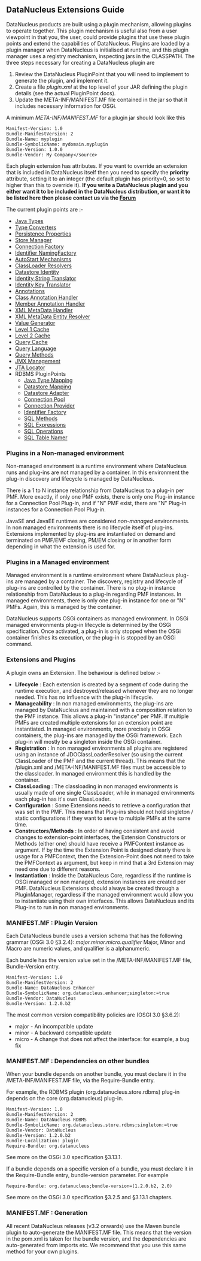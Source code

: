 <head><title>PluginPoints</title></head>

## DataNucleus Extensions Guide

DataNucleus products are built using a plugin mechanism, allowing plugins to operate together.
This plugin mechanism is useful also from a user viewpoint in that you, the user, could provide
plugins that use these plugin points and extend the capabilities of DataNucleus.
Plugins are loaded by a plugin manager when DataNucleus is initialised at runtime, and this plugin manager uses a 
registry mechanism, inspecting jars in the CLASSPATH. The three steps necessary for creating a DataNucleus plugin are

1. Review the DataNucleus PluginPoint that you will need to implement to generate the plugin, and implement it.
2. Create a file _plugin.xml_ at the top level of your JAR defining the plugin details (see the actual PluginPoint docs).
3. Update the META-INF/MANIFEST.MF file contained in the jar so that it includes necessary information for OSGi.

A minimum _META-INF/MANIFEST.MF_ for a plugin jar should look like this

	Manifest-Version: 1.0
	Bundle-ManifestVersion: 2
	Bundle-Name: myplugin
	Bundle-SymbolicName: mydomain.myplugin
	Bundle-Version: 1.0.0
	Bundle-Vendor: My Company</source>

Each plugin extension has attributes. If you want to override an extension that is included in DataNucleus itself then you 
need to specify the __priority__ attribute, setting it to an integer (the default plugin has priority=0, so set to higher than this to override it).
__If you write a DataNucleus plugin and you either want it to be included in the DataNucleus distribution, or want it to be listed here then 
please contact us via the [Forum](http://forum.datanucleus.org)__

The current plugin points are :-

* [Java Types](java_types.html)
* [Type Converters](type_converter.html)
* [Persistence Properties](persistence_properties.html)
* [Store Manager](store_manager.html)
* [Connection Factory](connection_factory.html)
* [Identifier NamingFactory](identifier_namingfactory.html)
* [AutoStart Mechanisms](autostart_mechanism.html)
* [ClassLoader Resolvers](classloader_resolver.html)
* [Datastore Identity](datastoreidentity.html)
* [Identity String Translator](identity_string_translator.html)
* [Identity Key Translator](identity_key_translator.html)
* [Annotations](annotations.html)
* [Class Annotation Handler](class_annotation_handler.html)
* [Member Annotation Handler](member_annotation_handler.html)
* [XML MetaData Handler](metadata_handler.html)
* [XML MetaData Entity Resolver](metadata_entityresolver.html)
* [Value Generator](value_generator.html)
* [Level 1 Cache](level1_cache.html)
* [Level 2 Cache](level2_cache.html)
* [Query Cache](query_cache.html)
* [Query Language](store_query_query.html)
* [Query Methods](query_method_evaluators.html)
* [JMX Management](management_server.html)
* [JTA Locator](jta_locator.html)
* RDBMS PluginPoints
	+ [Java Type Mapping](rdbms_java_types.html)
	+ [Datastore Mapping](rdbms_datastore_types.html)
	+ [Datastore Adapter](rdbms_datastore_adapter.html)
	+ [Connection Pool](rdbms_connection_pool.html)
	+ [Connection Provider](rdbms_connection_provider.html)
	+ [Identifier Factory](rdbms_identifier_factory.html)
	+ [SQL Methods](rdbms_sql_methods.html)
	+ [SQL Expressions](rdbms_sql_expressions.html)
	+ [SQL Operations](rdbms_sql_operations.html)
	+ [SQL Table Namer](rdbms_sql_table_namer.html)


### Plugins in a Non-managed environment

Non-managed environment is a runtime environment where DataNucleus runs and plug-ins are not 
managed by a container. In this environment the plug-in discovery and lifecycle is managed by DataNucleus.

There is a 1 to N instance relationship from DataNucleus to a plug-in per PMF. More exactly, if only 
one PMF exists, there is only one Plug-in instance for a Connection Pool Plug-in, and if "N" 
PMF exist, there are "N" Plug-in instances for a Connection Pool Plug-in.

JavaSE and JavaEE runtimes are considered <i>non-managed</i> environments.
In non managed environments there is no lifecycle itself of plug-ins. Extensions implemented by 
plug-ins are instantiated on demand and terminated on PMF/EMF closing, PM/EM closing or in another 
form depending in what the extension is used for.

### Plugins in a Managed environment

Managed environment is a runtime environment where DataNucleus plug-ins are managed by a container. 
The discovery, registry and lifecycle of plug-ins are controlled by the container. 
There is no plug-in instance relationship from DataNucleus to a plug-in regarding PMF instances. In 
managed environments, there is only one plug-in instance for one or "N" PMFs. Again, this is managed by the container.

DataNucleus supports OSGi containers as managed environment. In OSGi managed environments plug-in lifecycle is determined by 
the OSGi specification. Once activated, a plug-in is only stopped when the OSGi container finishes its execution, or the 
plug-in is stopped by an OSGi command.

### Extensions and Plugins

A plugin owns an Extension. The behaviour is defined below :-

* __Lifecycle__ : Each extension is created by a segment of code during the runtime execution, and destroyed/released 
whenever they are no longer needed. This has no influence with the plug-in lifecycle.
* __Manageability__ : In non managed environments, the plug-ins are managed by DataNucleus and maintained with a composition 
relation to the PMF instance. This allows a plug-in "instance" per PMF. If multiple PMFs are created multiple extensions for an 
extension point are instantiated. In managed environments, more precisely in OSGi containers, the plug-ins are managed by the 
OSGi framework. Each plug-in will mostly be a singleton inside the OSGi container.
* __Registration__ : In non managed environments all plugins are registered using an instance of JDOClassLoaderResolver 
(so using the current ClassLoader of the PMF and the current thread). This means that the /plugin.xml and /META-INF/MANIFEST.MF files 
must be accessible to the classloader. In managed environment this is handled by the container.
* __ClassLoading__ : The classloading in non managed environments is usually made of one  single ClassLoader, while in managed 
environments each plug-in has it's own ClassLoader.
* __Configuration__ : Some Extensions needs to retrieve a configuration that was set in the PMF. This means that Plug-ins should 
not hold singleton / static configurations if they want to serve to multiple PMFs at the same time.
* __Constructors/Methods__ : In order of having consistent and avoid changes to extension-point interfaces, the Extension 
Constructors or Methods (either one) should have receive a PMFContext instance as argument. If by the time the Extension Point is designed 
clearly there is usage for a PMFContext, then the Extension-Point does not need to take the PMFContext as argument, but keep in mind that 
a 3rd Extension may need one due to different reasons.
* __Instantiation__ : Inside the DataNucleus Core, regardless if the runtime is OSGi managed or non managed, extension instances are 
created per PMF. DataNucleus Extensions should always be created through a PluginManager, regardless if the managed environment 
would allow you to instantiate using their own interfaces. This allows DataNucleus and its Plug-ins to run in non managed environments.


### MANIFEST.MF : Plugin Version

Each DataNucleus bundle uses a version schema that has the following grammar (OSGi 3.0 §3.2.4): _major.minor.micro.qualifier_
Major, Minor and Macro are numeric values, and qualifier is a alphanumeric.

Each bundle has the version value set in the /META-INF/MANIFEST.MF file, Bundle-Version entry.

    Manifest-Version: 1.0
    Bundle-ManifestVersion: 2
    Bundle-Name: DataNucleus Enhancer
    Bundle-SymbolicName: org.datanucleus.enhancer;singleton:=true
    Bundle-Vendor: DataNucleus
    Bundle-Version: 1.2.0.b2

The most common version compatibility policies are (OSGI 3.0 §3.6.2):
* major - An incompatible update
* minor - A backward compatible update
* micro - A change that does not affect the interface: for example, a bug fix


### MANIFEST.MF : Dependencies on other bundles

When your bundle depends on another bundle, you must declare it in the /META-INF/MANIFEST.MF file, via the Require-Bundle entry.

For example, the RDBMS plugin (org.datanucleus.store.rdbms) plug-in depends on the core (org.datanucleus) plug-in.

    Manifest-Version: 1.0
    Bundle-ManifestVersion: 2
    Bundle-Name: DataNucleus RDBMS
    Bundle-SymbolicName: org.datanucleus.store.rdbms;singleton:=true
    Bundle-Vendor: DataNucleus
    Bundle-Version: 1.2.0.b2
    Bundle-Localization: plugin
    Require-Bundle: org.datanucleus

See more on the OSGi 3.0 specification §3.13.1.

If a bundle depends on a specific version of a bundle, you must declare it in the Require-Bundle entry, bundle-version parameter. For example

    Require-Bundle: org.datanucleus;bundle-version=(1.2.0.b2, 2.0)

See more on the OSGi 3.0 specification §3.2.5 and §3.13.1 chapters.


### MANIFEST.MF : Generation

All recent DataNucleus releases (v3.2 onwards) use the Maven bundle plugin to auto-generate the MANIFEST.MF file. This means that the version in the pom.xml is taken for the
bundle version, and the dependencies are auto-generated from imports etc. We recommend that you use this same method for your own plugins.
